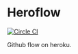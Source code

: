 # Heroflow
[![Circle CI](https://circleci.com/gh/Dakuan/heroflow.svg?style=svg&circle-token=f5e16ddad4d184eeae9f4861bb6b0c17129e964d)](https://circleci.com/gh/Dakuan/heroflow)

Github flow on heroku.